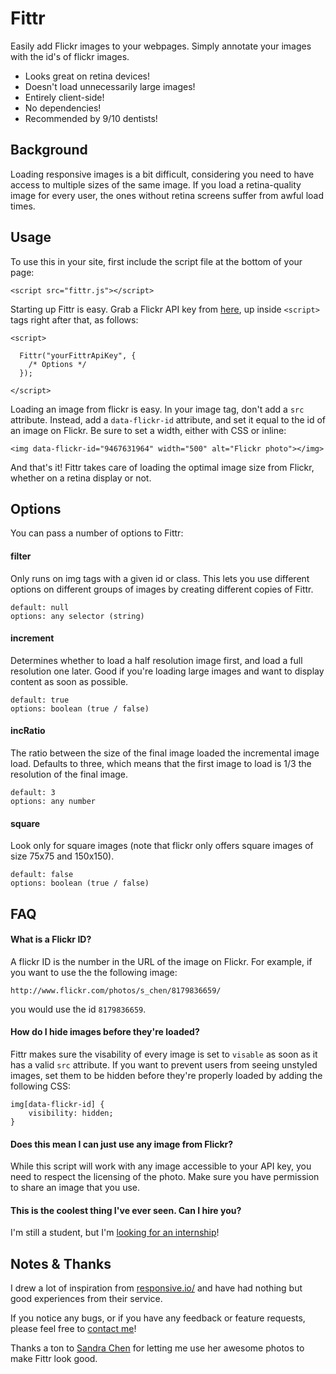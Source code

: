 Fittr
=====

Easily add Flickr images to your webpages. 
Simply annotate your images with the id's of flickr images.

 * Looks great on retina devices!
 * Doesn't load unnecessarily large images! 
 * Entirely client-side!
 * No dependencies!
 * Recommended by 9/10 dentists!


Background
----------

Loading responsive images is a bit difficult, considering you need to have access to multiple
sizes of the same image. If you load a retina-quality image for every user, the ones without 
retina screens suffer from awful load times. 

Usage
-----

To use this in your site, first include the script file at the bottom of your page:

    <script src="fittr.js"></script>

Starting up Fittr is easy. Grab a Flickr API key from [here][4], up inside ```<script>``` tags right after that, as follows: 
    
    <script>
    
      Fittr("yourFittrApiKey", {
        /* Options */  
      });
    
    </script>


Loading an image from flickr is easy. In your image tag, don't add a ```src``` attribute. 
Instead, add a  ```data-flickr-id``` attribute, and set it equal to the id of an image on Flickr. 
Be sure to set a width, either with CSS or inline:

    <img data-flickr-id="9467631964" width="500" alt="Flickr photo"></img>

And that's it! Fittr takes care of loading the optimal image size from Flickr, whether on a retina display or not.


Options
-------

You can pass a number of options to Fittr:

#### filter ####
Only runs on img tags with a given id or class. This lets you use different
options on different groups of images by creating different copies of Fittr.

    default: null
    options: any selector (string)

#### increment ####
Determines whether to load a half resolution image first, and load a full resolution one later.
Good if you're loading large images and want to display content as soon as possible.
    
    default: true
    options: boolean (true / false)

#### incRatio ####
The ratio between the size of the final image loaded the incremental image load. 
Defaults to three, which means that the first image to load is 1/3 the resolution of the final image. 

    default: 3
    options: any number

#### square ####
Look only for square images (note that flickr only offers square images of size 75x75 and 150x150).

    default: false
    options: boolean (true / false)


FAQ
-----

#### What is a Flickr ID? ####

A flickr ID is the number in the URL of the image on Flickr. For example, if you want to use the the following image:

    http://www.flickr.com/photos/s_chen/8179836659/

you would use the id ```8179836659```.


#### How do I hide images before they're loaded? ####

Fittr makes sure the visability of every image is set to ```visable``` as soon as it has a valid ```src```
attribute. If you want to prevent users from seeing unstyled images, set them to be hidden before they're 
properly loaded by adding the following CSS:

    img[data-flickr-id] {
        visibility: hidden;
    }

#### Does this mean I can just use any image from Flickr? ####

While this script will work with any image accessible to your API key, you need to respect the licensing of
the photo. Make sure you have permission to share an image that you use. 


#### This is the coolest thing I've ever seen. Can I hire you? ####

I'm still a student, but I'm [looking for an internship][2]! 


Notes & Thanks
--------------

I drew a lot of inspiration from [responsive.io/][1] and have had nothing but good experiences from 
their service. 

If you notice any bugs, or if you have any feedback or feature requests, please feel free to [contact me][2]!

Thanks a ton to [Sandra Chen][3] for letting me use her awesome photos to make Fittr look good. 



[1]: https://responsive.io/
[2]: http://technoheads.org/about/
[3]: http://www.sandra-chen.com/
[4]: http://www.flickr.com/services/api/misc.api_keys.html